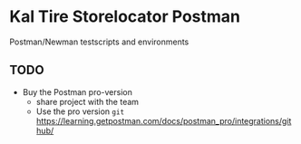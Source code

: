 # Kal Tire Storelocator Postman

Postman/Newman testscripts and environments

## TODO
* Buy the Postman pro-version
    * share project with the team
    * Use the pro version `git` https://learning.getpostman.com/docs/postman_pro/integrations/github/
